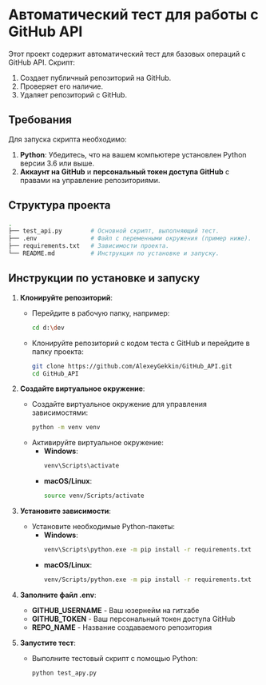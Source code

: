 # Автоматический тест для работы с GitHub API

Этот проект содержит автоматический тест для базовых операций с GitHub API. Скрипт:

1. Создает публичный репозиторий на GitHub.
2. Проверяет его наличие.
3. Удаляет репозиторий с GitHub.

## Требования

Для запуска скрипта необходимо:

1. **Python**: Убедитесь, что на вашем компьютере установлен Python версии 3.6 или выше.
2. **Аккаунт на GitHub** и **персональный токен доступа GitHub** с правами на управление репозиториями.

## Структура проекта

```bash
.
├── test_api.py        # Основной скрипт, выполняющий тест.
├── .env               # Файл с переменными окружения (пример ниже).
├── requirements.txt   # Зависимости проекта.
└── README.md          # Инструкция по установке и запуску.
```
## Инструкции по установке и запуску

1. **Клонируйте репозиторий**:
   - Перейдите в рабочую папку, например:
     ```bash
     cd d:\dev
     ```
   - Клонируйте репозиторий с кодом теста с GitHub и перейдите в папку проекта:
     ```bash
     git clone https://github.com/AlexeyGekkin/GitHub_API.git
     cd GitHub_API
     ```

3. **Создайте виртуальное окружение**:
   - Создайте виртуальное окружение для управления зависимостями:
     ```bash
     python -m venv venv
     ```
   - Активируйте виртуальное окружение:
     - **Windows**:
       ```bash
       venv\Scripts\activate
       ```
     - **macOS/Linux**:
       ```bash
       source venv/Scripts/activate
       ```

4. **Установите зависимости**:
   - Установите необходимые Python-пакеты:
     - **Windows**:
       ```bash
       venv\Scripts\python.exe -m pip install -r requirements.txt
       ```
     - **macOS/Linux**:
       ```bash
       venv/Scripts/python.exe -m pip install -r requirements.txt

       ```
5. **Заполните файл .env**:
   - **GITHUB_USERNAME** - Ваш юзернейм на гитхабе
   - **GITHUB_TOKEN** - Ваш персональный токен доступа GitHub
   - **REPO_NAME** - Название создаваемого репозитория

6. **Запустите тест**:
   - Выполните тестовый скрипт с помощью Python:
     ```bash
     python test_apy.py
     ```
